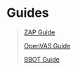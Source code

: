 # Guides

> [ZAP Guide](https://github.com/shxve/guides/blob/main/zap.md)
> 
> [OpenVAS Guide](https://github.com/shxve/guides/blob/main/openvas.md)
> 
> [BBOT Guide](https://github.com/shxve/guides/blob/main/BBOT.md)
